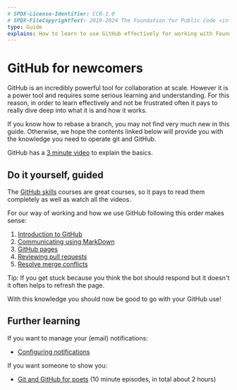 ```yaml
---
# SPDX-License-Identifier: CC0-1.0
# SPDX-FileCopyrightText: 2019-2024 The Foundation for Public Code <info@publiccode.net>
type: Guide
explains: How to learn to use GitHub effectively for working with Foundation for Public Code projects
---
```


# GitHub for newcomers

GitHub is an incredibly powerful tool for collaboration at scale.
However it is a power tool and requires some serious learning and understanding.
For this reason, in order to learn effectively and not be frustrated often it pays to really dive deep into what it is and how it works.

If you know how to rebase a branch, you may not find very much new in this guide.
Otherwise, we hope the contents linked below will provide you with the knowledge you need to operate git and GitHub.

GitHub has a [3 minute video](https://www.youtube.com/watch?v=w3jLJU7DT5E) to explain the basics.

## Do it yourself, guided

The [GitHub skills](https://skills.github.com/) courses are great courses, so it pays to read them completely as well as watch all the videos.

For our way of working and how we use GitHub following this order makes sense:

1. [Introduction to GitHub](https://github.com/skills/introduction-to-github)
2. [Communicating using MarkDown](https://github.com/skills/communicate-using-markdown)
3. [GitHub pages](https://github.com/skills/github-pages)
4. [Reviewing pull requests](https://github.com/skills/review-pull-requests)
5. [Resolve merge conflicts](https://github.com/skills/resolve-merge-conflicts)

Tip: If you get stuck because you think the bot should respond but it doesn't it often helps to refresh the page.

With this knowledge you should now be good to go with your GitHub use!

## Further learning

If you want to manage your (email) notifications:

* [Configuring notifications](https://docs.github.com/en/account-and-profile/managing-subscriptions-and-notifications-on-github/setting-up-notifications/configuring-notifications)

If you want someone to show you:

* [Git and GitHub for poets](https://www.youtube.com/playlist?list=PLRqwX-V7Uu6ZF9C0YMKuns9sLDzK6zoiV) (10 minute episodes, in total about 2 hours)
